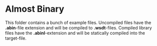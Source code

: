 # Almost Binary
This folder contains a bunch of example files. 
Uncompiled files have the **.abin**-file extension and will be compiled to **.wsdt**-files.
Compiled library files have the **.abinl**-extension and will be statically compiled into the target-file.


